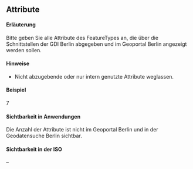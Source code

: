 ## Attribute

#### Erläuterung
Bitte geben Sie alle Attribute des FeatureTypes an, die über die Schnittstellen der GDI Berlin abgegeben und im Geoportal Berlin angezeigt werden sollen.

#### Hinweise
* Nicht abzugebende oder nur intern genutzte Attribute weglassen.

#### Beispiel
7

#### Sichtbarkeit in Anwendungen
Die Anzahl der Attribute ist nicht im Geoportal Berlin und in der Geodatensuche Berlin sichtbar.

#### Sichtbarkeit in der ISO
–

